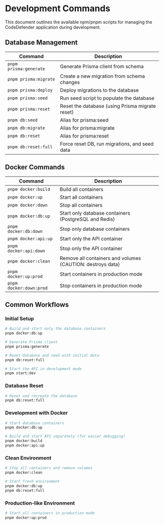 # Development Commands

This document outlines the available npm/pnpm scripts for managing the CodeDefender application during development.

## Database Management

| Command | Description |
|---------|-------------|
| `pnpm prisma:generate` | Generate Prisma client from schema |
| `pnpm prisma:migrate` | Create a new migration from schema changes |
| `pnpm prisma:deploy` | Deploy migrations to the database |
| `pnpm prisma:seed` | Run seed script to populate the database |
| `pnpm prisma:reset` | Reset the database (using Prisma migrate reset) |
| `pnpm db:seed` | Alias for prisma:seed |
| `pnpm db:migrate` | Alias for prisma:migrate |
| `pnpm db:reset` | Alias for prisma:reset |
| `pnpm db:reset:full` | Force reset DB, run migrations, and seed data |

## Docker Commands

| Command | Description |
|---------|-------------|
| `pnpm docker:build` | Build all containers |
| `pnpm docker:up` | Start all containers |
| `pnpm docker:down` | Stop all containers |
| `pnpm docker:db:up` | Start only database containers (PostgreSQL and Redis) |
| `pnpm docker:db:down` | Stop only database containers |
| `pnpm docker:api:up` | Start only the API container |
| `pnpm docker:api:down` | Stop only the API container |
| `pnpm docker:clean` | Remove all containers and volumes (CAUTION: destroys data) |
| `pnpm docker:up:prod` | Start containers in production mode |
| `pnpm docker:down:prod` | Stop containers in production mode |

## Common Workflows

### Initial Setup
```bash
# Build and start only the database containers
pnpm docker:db:up

# Generate Prisma client
pnpm prisma:generate

# Reset database and seed with initial data
pnpm db:reset:full

# Start the API in development mode
pnpm start:dev
```

### Database Reset
```bash
# Reset and recreate the database
pnpm db:reset:full
```

### Development with Docker
```bash
# Start database containers
pnpm docker:db:up

# Build and start API separately (for easier debugging)
pnpm docker:build
pnpm docker:api:up
```

### Clean Environment
```bash
# Stop all containers and remove volumes
pnpm docker:clean

# Start fresh environment
pnpm docker:db:up
pnpm db:reset:full
```

### Production-like Environment
```bash
# Start all containers in production mode
pnpm docker:up:prod
```
